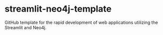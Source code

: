 # streamlit-neo4j-template
GitHub template for the rapid development of web applications utilizing the Streamlit and Neo4j.
